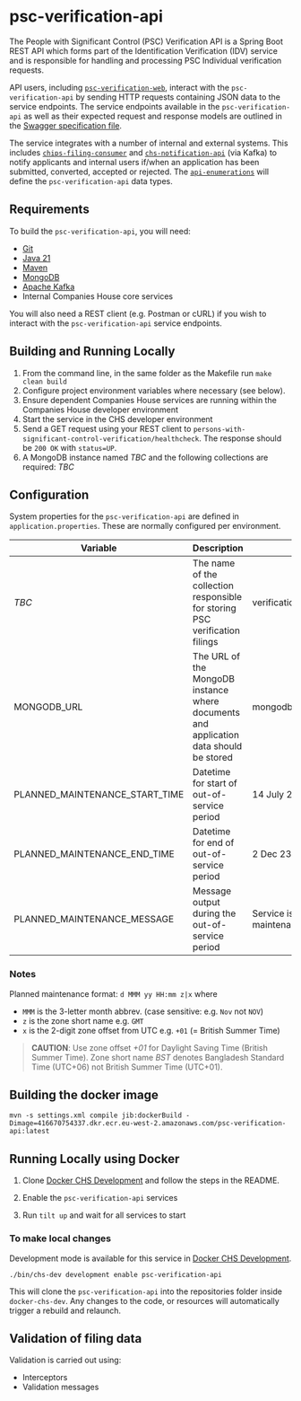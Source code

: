 # psc-verification-api

The People with Significant Control (PSC) Verification API is a Spring Boot REST API which forms part of the Identification Verification (IDV) service and is responsible for handling and processing PSC Individual verification requests.

API users, including <code>[psc-verification-web](https://github.com/companieshouse/psc-verification-web)</code>, interact with the `psc-verification-api` by sending HTTP requests containing JSON data to the service endpoints. The service endpoints available in the `psc-verification-api` as well as their expected request and response models are outlined in the [Swagger specification file](spec/swagger.json).

The service integrates with a number of internal and external systems. This includes <code>[chips-filing-consumer](https://github.com/companieshouse/chips-filing-consumer)</code> and <code>[chs-notification-api](https://github.com/companieshouse/chs-notification-api)</code> (via Kafka) to notify applicants and internal users if/when an application has been submitted, converted, accepted or rejected. The <code>[api-enumerations](https://github.com/companieshouse/api-enumerations)</code> will define the `psc-verification-api` data types. 

Requirements
------------

To build the `psc-verification-api`, you will need:
* [Git](https://git-scm.com/downloads)
* [Java 21](https://www.oracle.com/uk/java/technologies/downloads/#java21)
* [Maven](https://maven.apache.org/download.cgi)
* [MongoDB](https://www.mongodb.com/) 
* [Apache Kafka](https://kafka.apache.org/)
* Internal Companies House core services

You will also need a REST client (e.g. Postman or cURL) if you wish to interact with the `psc-verification-api` service endpoints.

## Building and Running Locally

1. From the command line, in the same folder as the Makefile run `make clean build`
1. Configure project environment variables where necessary (see below).
1. Ensure dependent Companies House services are running within the Companies House developer environment
1. Start the service in the CHS developer environment
1. Send a GET request using your REST client to `persons-with-significant-control-verification/healthcheck`. The response should be `200 OK` with `status=UP`.
1. A MongoDB instance named _TBC_ and the following collections are required: _TBC_



Configuration
-------------
System properties for the `psc-verification-api` are defined in `application.properties`. These are normally configured per environment.

Variable| Description                                                                           | Example                                    |
-------------------|---------------------------------------------------------------------------------------|--------------------------------------------|
_TBC_| The name of the collection responsible for storing PSC verification filings           | verifications                              |
MONGODB_URL| The URL of the MongoDB instance where documents and application data should be stored | mongodb://mongohost:27017/verifications    |
 PLANNED_MAINTENANCE_START_TIME               | Datetime for start of out-of-service period                                           | 14 July 24 00:30 +01 |optional; requires End time (see below)
 PLANNED_MAINTENANCE_END_TIME                 | Datetime for end of out-of-service period                                             | 2 Dec 23 02:30 GMT|optional; requires Start time (see above)
 PLANNED_MAINTENANCE_MESSAGE                  | Message output during the out-of-service period                                       | Service is undergoing planned maintenance  |optional; default value *UNAVAILABLE - PLANNED MAINTENANCE*

### Notes

Planned maintenance format: `d MMM yy HH:mm z|x` where
- `MMM` is the 3-letter month abbrev. (case sensitive: e.g. `Nov` not `NOV`)
- `z` is the zone short name e.g. `GMT`
- `x` is the 2-digit zone offset from UTC e.g. `+01`  (= British Summer Time)

> **CAUTION**: Use zone offset *+01* for Daylight Saving Time (British Summer Time). Zone short name *BST* denotes Bangladesh Standard Time (UTC+06) not British Summer Time (UTC+01).


## Building the docker image

    mvn -s settings.xml compile jib:dockerBuild -Dimage=416670754337.dkr.ecr.eu-west-2.amazonaws.com/psc-verification-api:latest

## Running Locally using Docker

1. Clone [Docker CHS Development](https://github.com/companieshouse/docker-chs-development) and follow the steps in the README.

1. Enable the `psc-verification-api` services

1. Run `tilt up` and wait for all services to start

### To make local changes

Development mode is available for this service in [Docker CHS Development](https://github.com/companieshouse/docker-chs-development).

    ./bin/chs-dev development enable psc-verification-api

This will clone the <code>psc-verification-api</code> into the repositories folder inside <code>docker-chs-dev</code>. Any changes to the code, or resources will automatically trigger a rebuild and relaunch.

## Validation of filing data
Validation is carried out using:
- Interceptors
- Validation messages
